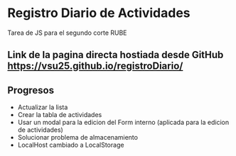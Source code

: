 # Registro Diario de Actividades
Tarea de JS para el segundo corte RUBE

Link de la pagina directa hostiada desde GitHub
https://vsu25.github.io/registroDiario/
-------------------------------------------------------
## Progresos
- Actualizar la lista 
- Crear la tabla de actividades
- Usar un modal para la edicion del Form interno (aplicada para la edicion de actividades)
- Solucionar problema de almacenamiento
- LocalHost cambiado a LocalStorage
  
